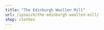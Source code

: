 ```yaml
---
title: "The Edinburgh Woollen Mill"
url: /ipswich/the-edinburgh-woollen-mill/
shop: clothes
---
```

